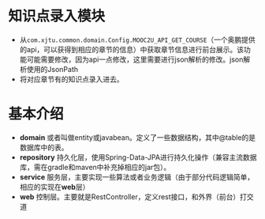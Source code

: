 # 知识点录入模块

- 从`com.xjtu.common.domain.Config.MOOC2U_API_GET_COURSE`（一个奥鹏提供的api，可以获得到相应的章节的信息）中获取章节信息进行前台展示。该功能可能需要修改，因为api一点修改，这里需要进行json解析的修改。json解析使用的JsonPath
- 将对应章节有的知识点录入进去。

# 基本介绍
- **domain**  或者叫做entity或javabean。定义了一些数据结构，其中@table的是数据库中的表。
- **repository** 持久化层，使用Spring-Data-JPA进行持久化操作（兼容主流数据库，需在gradle和maven中补充掉相应的jar包）。
- **service** 服务层，主要实现一些算法或者业务逻辑（由于部分代码逻辑简单，相应的实现在**web**层）
- **web** 控制层。主要就是RestController，定义rest接口，和外界（前台）打交道